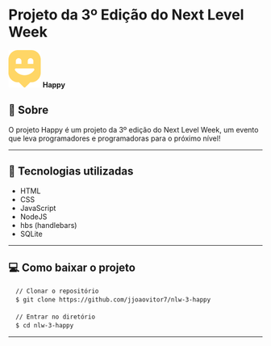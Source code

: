 # Projeto da 3º Edição do Next Level Week
<img src="https://raw.githubusercontent.com/jjoaovitor7/nlw-3-happy/master/public/assets/logo-icon.png" /> **Happy**


## :scroll: Sobre
O projeto Happy é um projeto da 3º edição do Next Level Week, um evento que leva programadores e programadoras para o próximo nível!

---


## :rocket: Tecnologias utilizadas
* HTML
* CSS
* JavaScript
* NodeJS
* hbs (handlebars)
* SQLite

---


## :computer: Como baixar o projeto
```bash
  // Clonar o repositório
  $ git clone https://github.com/jjoaovitor7/nlw-3-happy
  
  // Entrar no diretório
  $ cd nlw-3-happy
```

---
